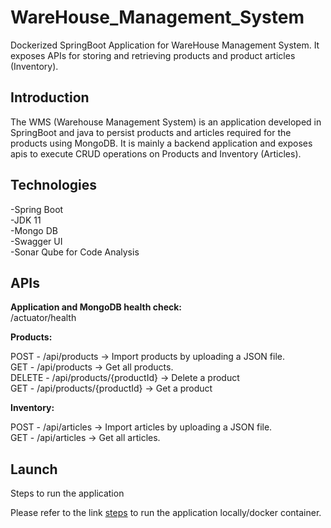 # WareHouse_Management_System
Dockerized SpringBoot Application for WareHouse Management System. It exposes APIs for storing and retrieving products and product articles (Inventory).

## Introduction
The WMS (Warehouse Management System) is an application developed in SpringBoot and java to persist products and articles required for the products using MongoDB. It is mainly a backend application and exposes apis to execute CRUD operations on Products and Inventory (Articles).

## Technologies
-Spring Boot <br />
-JDK 11 <br />
-Mongo DB <br />
-Swagger UI <br />
-Sonar Qube for Code Analysis <br />

## APIs

**Application and MongoDB health check:** <br />
/actuator/health 

**Products:**

POST - /api/products -> Import products by uploading a JSON file. <br />
GET -  /api/products -> Get all products. <br />
DELETE - /api/products/{productId} -> Delete a product <br />
GET -  /api/products/{productId} -> Get a product <br />

**Inventory:**

POST - /api/articles -> Import articles by uploading a JSON file. <br />
GET -  /api/articles -> Get all articles. <br />

## Launch
Steps to run the application

Please refer to the link [steps](https://github.com/shridha28/WareHouse_Management_System/blob/master/WMS_Docker/README.md) to run the application locally/docker container.
